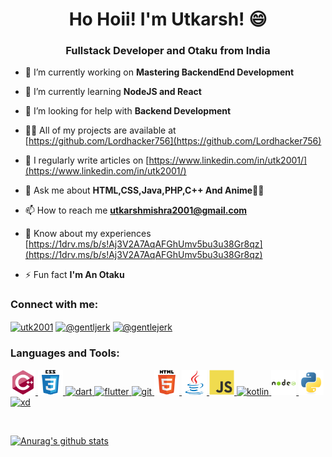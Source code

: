 <h1 align="center">Ho Hoii! I'm Utkarsh! 😄</h1>
<h3 align="center">Fullstack Developer and Otaku from India</h3>

- 🔭 I’m currently working on **Mastering BackendEnd Development**

- 🌱 I’m currently learning **NodeJS and React**

- 🤝 I’m looking for help with **Backend Development**

- 👨‍💻 All of my projects are available at [https://github.com/Lordhacker756](https://github.com/Lordhacker756)

- 📝 I regularly write articles on [https://www.linkedin.com/in/utk2001/](https://www.linkedin.com/in/utk2001/)

- 💬 Ask me about **HTML,CSS,Java,PHP,C++ And Anime🤔😂**

- 📫 How to reach me **utkarshmishra2001@gmail.com**

- 📄 Know about my experiences [https://1drv.ms/b/s!Aj3V2A7AqAFGhUmv5bu3u38Gr8qz](https://1drv.ms/b/s!Aj3V2A7AqAFGhUmv5bu3u38Gr8qz)

- ⚡ Fun fact **I'm An Otaku**

<h3 align="left">Connect with me:</h3>
<p align="left">
<a href="https://linkedin.com/in/utk2001" target="blank"><img align="center" src="https://cdn.jsdelivr.net/npm/simple-icons@3.0.1/icons/linkedin.svg" alt="utk2001" height="30" width="40" /></a>
<a href="https://www.hackerrank.com/@gentljerk" target="blank"><img align="center" src="https://cdn.jsdelivr.net/npm/simple-icons@3.0.1/icons/hackerrank.svg" alt="@gentljerk" height="30" width="40" /></a>
<a href="https://www.hackerearth.com/@gentlejerk" target="blank"><img align="center" src="https://cdn.jsdelivr.net/npm/simple-icons@3.0.1/icons/hackerearth.svg" alt="@gentlejerk" height="30" width="40" /></a>
</p>

<h3 align="left">Languages and Tools:</h3>
<p align="left"> <a href="https://www.w3schools.com/cpp/" target="_blank"> <img src="https://raw.githubusercontent.com/devicons/devicon/master/icons/cplusplus/cplusplus-original.svg" alt="cplusplus" width="40" height="40"/> </a> <a href="https://www.w3schools.com/css/" target="_blank"> <img src="https://raw.githubusercontent.com/devicons/devicon/master/icons/css3/css3-original-wordmark.svg" alt="css3" width="40" height="40"/> </a> <a href="https://dart.dev" target="_blank"> <img src="https://www.vectorlogo.zone/logos/dartlang/dartlang-icon.svg" alt="dart" width="40" height="40"/> </a> <a href="https://flutter.dev" target="_blank"> <img src="https://www.vectorlogo.zone/logos/flutterio/flutterio-icon.svg" alt="flutter" width="40" height="40"/> </a> <a href="https://git-scm.com/" target="_blank"> <img src="https://www.vectorlogo.zone/logos/git-scm/git-scm-icon.svg" alt="git" width="40" height="40"/> </a> <a href="https://www.w3.org/html/" target="_blank"> <img src="https://raw.githubusercontent.com/devicons/devicon/master/icons/html5/html5-original-wordmark.svg" alt="html5" width="40" height="40"/> </a> <a href="https://www.java.com" target="_blank"> <img src="https://raw.githubusercontent.com/devicons/devicon/master/icons/java/java-original.svg" alt="java" width="40" height="40"/> </a> <a href="https://developer.mozilla.org/en-US/docs/Web/JavaScript" target="_blank"> <img src="https://raw.githubusercontent.com/devicons/devicon/master/icons/javascript/javascript-original.svg" alt="javascript" width="40" height="40"/> </a> <a href="https://kotlinlang.org" target="_blank"> <img src="https://www.vectorlogo.zone/logos/kotlinlang/kotlinlang-icon.svg" alt="kotlin" width="40" height="40"/> </a> <a href="https://nodejs.org" target="_blank"> <img src="https://raw.githubusercontent.com/devicons/devicon/master/icons/nodejs/nodejs-original-wordmark.svg" alt="nodejs" width="40" height="40"/> </a> <a href="https://www.python.org" target="_blank"> <img src="https://raw.githubusercontent.com/devicons/devicon/master/icons/python/python-original.svg" alt="python" width="40" height="40"/> </a> <a href="https://www.adobe.com/products/xd.html" target="_blank"> <img src="https://cdn.worldvectorlogo.com/logos/adobe-xd.svg" alt="xd" width="40" height="40"/> </a> </p>

<br />

[![Anurag's github stats](https://github-readme-stats.vercel.app/api?username=Lordhacker756&show_icons=true&theme=dark)](https://github.com/anuraghazra/github-readme-stats)
